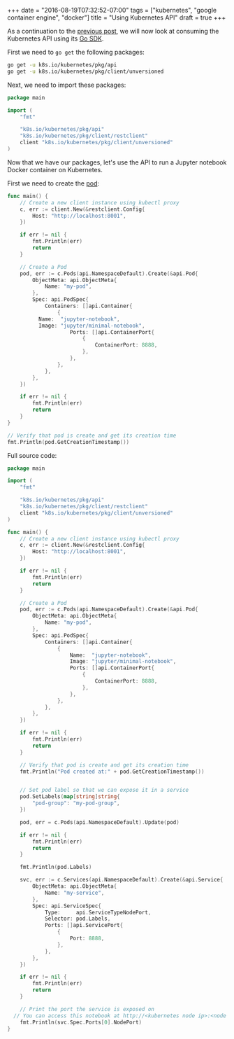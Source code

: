 +++
date = "2016-08-19T07:32:52-07:00"
tags = ["kubernetes", "google container engine", "docker"]
title = "Using Kubernetes API"
draft = true
+++

As a continuation to the [previous post](/post/kubernetes-on-google-container-engine), we will now look at consuming the Kubernetes API using its [Go SDK](https://github.com/kubernetes/kubernetes/tree/master/pkg/client/unversioned).

First we need to `go get` the following packages:

```bash
go get -u k8s.io/kubernetes/pkg/api
go get -u k8s.io/kubernetes/pkg/client/unversioned
```

Next, we need to import these packages:

```Go
package main

import (
	"fmt"

	"k8s.io/kubernetes/pkg/api"
	"k8s.io/kubernetes/pkg/client/restclient"
	client "k8s.io/kubernetes/pkg/client/unversioned"
)
```

Now that we have our packages, let's use the API to run a Jupyter notebook Docker container on Kubernetes.

First we need to create the [pod](http://kubernetes.io/docs/user-guide/pods/#what-is-a-pod):

```Go
func main() {
	// Create a new client instance using kubectl proxy
	c, err := client.New(&restclient.Config{
		Host: "http://localhost:8001",
	})

	if err != nil {
		fmt.Println(err)
		return
	}

	// Create a Pod
	pod, err := c.Pods(api.NamespaceDefault).Create(&api.Pod{
		ObjectMeta: api.ObjectMeta{
			Name: "my-pod",
		},
		Spec: api.PodSpec{
			Containers: []api.Container{
				{
          Name:  "jupyter-notebook",
          Image: "jupyter/minimal-notebook",
					Ports: []api.ContainerPort{
						{
							ContainerPort: 8888,
						},
					},
				},
			},
		},
	})

	if err != nil {
		fmt.Println(err)
		return
	}
}

// Verify that pod is create and get its creation time
fmt.Println(pod.GetCreationTimestamp())
```

Full source code:

```Go
package main

import (
	"fmt"

	"k8s.io/kubernetes/pkg/api"
	"k8s.io/kubernetes/pkg/client/restclient"
	client "k8s.io/kubernetes/pkg/client/unversioned"
)

func main() {
	// Create a new client instance using kubectl proxy
	c, err := client.New(&restclient.Config{
		Host: "http://localhost:8001",
	})

	if err != nil {
		fmt.Println(err)
		return
	}

	// Create a Pod
	pod, err := c.Pods(api.NamespaceDefault).Create(&api.Pod{
		ObjectMeta: api.ObjectMeta{
			Name: "my-pod",
		},
		Spec: api.PodSpec{
			Containers: []api.Container{
				{
					Name:  "jupyter-notebook",
					Image: "jupyter/minimal-notebook",
					Ports: []api.ContainerPort{
						{
							ContainerPort: 8888,
						},
					},
				},
			},
		},
	})

	if err != nil {
		fmt.Println(err)
		return
	}

	// Verify that pod is create and get its creation time
	fmt.Println("Pod created at:" + pod.GetCreationTimestamp())


	// Set pod label so that we can expose it in a service
	pod.SetLabels(map[string]string{
		"pod-group": "my-pod-group",
	})

	pod, err = c.Pods(api.NamespaceDefault).Update(pod)

	if err != nil {
		fmt.Println(err)
		return
	}

	fmt.Println(pod.Labels)

	svc, err := c.Services(api.NamespaceDefault).Create(&api.Service{
		ObjectMeta: api.ObjectMeta{
			Name: "my-service",
		},
		Spec: api.ServiceSpec{
			Type:     api.ServiceTypeNodePort,
			Selector: pod.Labels,
			Ports: []api.ServicePort{
				{
					Port: 8888,
				},
			},
		},
	})

	if err != nil {
		fmt.Println(err)
		return
	}

	// Print the port the service is exposed on
  // You can access this notebook at http://<kubernetes node ip>:<node port>
	fmt.Println(svc.Spec.Ports[0].NodePort)
}
```
